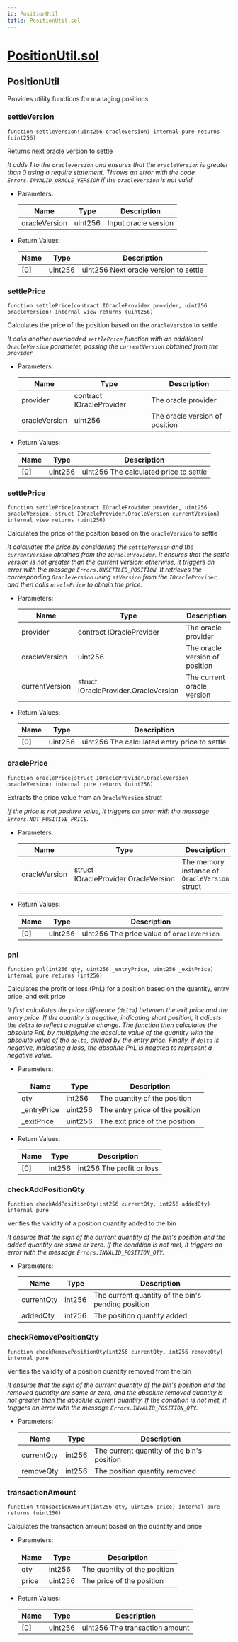 ```yaml
---
id: PositionUtil
title: PositionUtil.sol
---
```

# [PositionUtil.sol](https://github.com/chromatic-protocol/contracts/tree/main/contracts/core/libraries/PositionUtil.sol)

## PositionUtil

Provides utility functions for managing positions

### settleVersion

```solidity
function settleVersion(uint256 oracleVersion) internal pure returns (uint256)
```

Returns next oracle version to settle

_It adds 1 to the `oracleVersion`
     and ensures that the `oracleVersion` is greater than 0 using a require statement.
     Throws an error with the code `Errors.INVALID_ORACLE_VERSION` if the `oracleVersion` is not valid._

- Parameters:

  | Name | Type | Description |
  | ---- | ---- | ----------- |
  | oracleVersion | uint256 | Input oracle version |

- Return Values:

  | Name | Type | Description |
  | ---- | ---- | ----------- |
  | [0] | uint256 | uint256 Next oracle version to settle |

### settlePrice

```solidity
function settlePrice(contract IOracleProvider provider, uint256 oracleVersion) internal view returns (uint256)
```

Calculates the price of the position based on the `oracleVersion` to settle

_It calls another overloaded `settlePrice` function
     with an additional `OracleVersion` parameter,
     passing the `currentVersion` obtained from the `provider`_

- Parameters:

  | Name | Type | Description |
  | ---- | ---- | ----------- |
  | provider | contract IOracleProvider | The oracle provider |
  | oracleVersion | uint256 | The oracle version of position |

- Return Values:

  | Name | Type | Description |
  | ---- | ---- | ----------- |
  | [0] | uint256 | uint256 The calculated price to settle |

### settlePrice

```solidity
function settlePrice(contract IOracleProvider provider, uint256 oracleVersion, struct IOracleProvider.OracleVersion currentVersion) internal view returns (uint256)
```

Calculates the price of the position based on the `oracleVersion` to settle

_It calculates the price by considering the `settleVersion`
     and the `currentVersion` obtained from the `IOracleProvider`.
     It ensures that the settle version is not greater than the current version;
     otherwise, it triggers an error with the message `Errors.UNSETTLED_POSITION`.
     It retrieves the corresponding `OracleVersion` using `atVersion` from the `IOracleProvider`,
     and then calls `oraclePrice` to obtain the price._

- Parameters:

  | Name | Type | Description |
  | ---- | ---- | ----------- |
  | provider | contract IOracleProvider | The oracle provider |
  | oracleVersion | uint256 | The oracle version of position |
  | currentVersion | struct IOracleProvider.OracleVersion | The current oracle version |

- Return Values:

  | Name | Type | Description |
  | ---- | ---- | ----------- |
  | [0] | uint256 | uint256 The calculated entry price to settle |

### oraclePrice

```solidity
function oraclePrice(struct IOracleProvider.OracleVersion oracleVersion) internal pure returns (uint256)
```

Extracts the price value from an `OracleVersion` struct

_If the price is not positive value, it triggers an error with the message `Errors.NOT_POSITIVE_PRICE`._

- Parameters:

  | Name | Type | Description |
  | ---- | ---- | ----------- |
  | oracleVersion | struct IOracleProvider.OracleVersion | The memory instance of `OracleVersion` struct |

- Return Values:

  | Name | Type | Description |
  | ---- | ---- | ----------- |
  | [0] | uint256 | uint256 The price value of `oracleVersion` |

### pnl

```solidity
function pnl(int256 qty, uint256 _entryPrice, uint256 _exitPrice) internal pure returns (int256)
```

Calculates the profit or loss (PnL) for a position based on the quantity, entry price, and exit price

_It first calculates the price difference (`delta`) between the exit price and the entry price.
     If the quantity is negative, indicating short position, it adjusts the `delta` to reflect a negative change.
     The function then calculates the absolute PnL by multiplying the absolute value of the quantity
         with the absolute value of the `delta`, divided by the entry price.
     Finally, if `delta` is negative, indicating a loss, the absolute PnL is negated to represent a negative value._

- Parameters:

  | Name | Type | Description |
  | ---- | ---- | ----------- |
  | qty | int256 | The quantity of the position |
  | _entryPrice | uint256 | The entry price of the position |
  | _exitPrice | uint256 | The exit price of the position |

- Return Values:

  | Name | Type | Description |
  | ---- | ---- | ----------- |
  | [0] | int256 | int256 The profit or loss |

### checkAddPositionQty

```solidity
function checkAddPositionQty(int256 currentQty, int256 addedQty) internal pure
```

Verifies the validity of a position quantity added to the bin

_It ensures that the sign of the current quantity of the bin's position
     and the added quantity are same or zero.
     If the condition is not met, it triggers an error with the message `Errors.INVALID_POSITION_QTY`._

- Parameters:

  | Name | Type | Description |
  | ---- | ---- | ----------- |
  | currentQty | int256 | The current quantity of the bin's pending position |
  | addedQty | int256 | The position quantity added |

### checkRemovePositionQty

```solidity
function checkRemovePositionQty(int256 currentQty, int256 removeQty) internal pure
```

Verifies the validity of a position quantity removed from the bin

_It ensures that the sign of the current quantity of the bin's position
     and the removed quantity are same or zero,
     and the absolute removed quantity is not greater than the absolute current quantity.
     If the condition is not met, it triggers an error with the message `Errors.INVALID_POSITION_QTY`._

- Parameters:

  | Name | Type | Description |
  | ---- | ---- | ----------- |
  | currentQty | int256 | The current quantity of the bin's position |
  | removeQty | int256 | The position quantity removed |

### transactionAmount

```solidity
function transactionAmount(int256 qty, uint256 price) internal pure returns (uint256)
```

Calculates the transaction amount based on the quantity and price

- Parameters:

  | Name | Type | Description |
  | ---- | ---- | ----------- |
  | qty | int256 | The quantity of the position |
  | price | uint256 | The price of the position |

- Return Values:

  | Name | Type | Description |
  | ---- | ---- | ----------- |
  | [0] | uint256 | uint256 The transaction amount |

